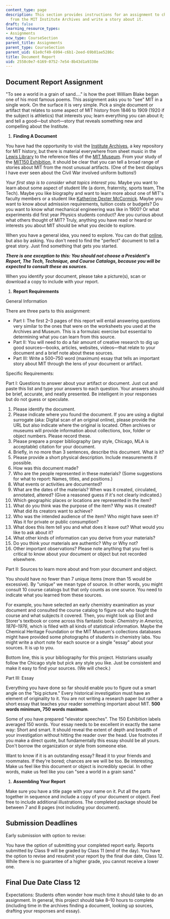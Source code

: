 ```yaml
---
content_type: page
description: This section provides instructions for an assignment to choose a document
  from the MIT Institute Archives and write a story about it.
draft: false
learning_resource_types:
- Assignments
ocw_type: CourseSection
parent_title: Assignments
parent_type: CourseSection
parent_uid: 61e0cf49-6994-c6b1-2eed-69b01ae5286c
title: Document Report
uid: 2558c0e7-6169-0752-7e54-8b43d1a9338e
---
```

## Document Report Assignment

"To see a world in a grain of sand…." is how the poet William Blake began one of his most famous poems. This assignment asks you to "see" MIT in a single work. On the surface it is very simple. Pick a single document or artifact that relates to some aspect of MIT history from 1846 to 1909 (1920 if the subject is athletics) that interests you; learn everything you can about it; and tell a good—but short—story that reveals something new and compelling about the Institute.

1. **Finding A Document**

You have had the opportunity to visit the [Institute Archives](https://libraries.mit.edu/archives/), a key repository for MIT history, but there is material everywhere from sheet music in the [Lewis Library](https://libraries.mit.edu/music/) to the reference files of the [MIT Museum](https://webmuseum.mit.edu/main.php?module=objects). From your study of the [MIT150 Exhibition](https://mit150.mit.edu/mit150-exhibition/), it should be clear that you can tell a broad range of stories about MIT from the most unusual artifacts. (One of the best displays I have ever seen about the Civil War involved uniform buttons!)

*Your first step is to consider what topics interest you.* Maybe you want to learn about some aspect of student life (a dorm, fraternity, sports team, The Tech). Maybe you like biography and want to learn more about one of MIT's faculty members or a student like [Katherine Dexter McCormick](https://www.technologyreview.com/2011/02/22/196980/a-mind-of-her-own/). Maybe you want to know about admission requirements, tuition costs or budgets? Do you want to know what mechanical engineering was like in 1900? Or what experiments did first year Physics students conduct? Are you curious about what others thought of MIT? Truly, anything you have read or heard or interests you about MIT should be what you decide to explore.

When you have a general idea, you need to explore. You can do that [online](http://libraries.mit.edu/archives/), but also by asking. You don't need to find the "perfect" document to tell a great story. Just find something that gets you started.

***There is one exception to this: You should not choose a President's Report, The Tech, Technique, and Course Catalogs, because you will be expected to consult these as sources***.

When you identify your document, please take a picture(s), scan or download a copy to include with your report.

1. **Report Requirements**

General Information

There are three parts to this assignment:

- Part I: The first 2–3 pages of this report will entail answering questions very similar to the ones that were on the worksheets you used at the Archives and Museum. This is a formulaic exercise but essential to determining what you can learn from this source.
- Part II: You will need to do a fair amount of creative research to dig up good sources—books, articles, websites, videos—that relate to your document and a brief note about these sources.
- Part III: Write a 500–750 word (maximum) essay that tells an important story about MIT through the lens of your document or artifact.

Specific Requirements:

Part I: Questions to answer about your artifact or document. Just cut and paste this list and type your answers to each question. Your answers should be brief, accurate, and neatly presented. Be intelligent in your responses but do not guess or speculate.

1. Please identify the document.
2. Please indicate where you found the document. If you are using a digital surrogate (aka: Digital scan of an original online), please provide the URL but also indicate where the original is located. Often archives or museums will provide information about collections, box, folder or object numbers. Please record these.
3. Please prepare a proper bibliography (any style, Chicago, MLA is acceptable) citation for your document.
4. Briefly, in no more than 3 sentences, describe this document. What is it?
5. Please provide a short physical description. Include measurements if possible.
6. How was this document made?
7. Who are the people represented in these materials? (Some suggestions for what to report: Names, titles, and positions.)
8. What events or activities are documented?
9. What are the dates of the materials? When was it created, circulated, annotated, altered? (Give a reasoned guess if it's not clearly indicated.)
10. Which geographic places or locations are represented in the item?
11. What do you think was the purpose of the item? Why was it created? What did its creators want to achieve?
12. Who was the intended audience of the item? Who might have seen it? Was it for private or public consumption?
13. What does this item tell you and what does it leave out? What would you like to ask about it?
14. What other kinds of information can you derive from your materials?
15. Do you think your materials are authentic? Why or Why not?
16. Other important observations? Please note anything that you feel is critical to know about your document or object but not recorded elsewhere.

Part II: Sources to learn more about and from your document and object.

You should have no fewer than 7 unique items (more than 15 would be excessive). By "unique" we mean type of source. In other words, you might consult 10 course catalogs but that only counts as one source. You need to indicate what you learned from these sources.

For example, you have selected an early chemistry examination as your document and consulted the course catalog to figure out who taught the course and what subjects it covered. Then, you might look up Eliot and Storer's textbook or come across this fantastic book: *Chemistry in America, 1876–1976*, which is filled with all kinds of statistical information. Maybe the Chemical Heritage Foundation or the MIT Museum's collections databases might have provided some photographs of students in chemistry labs. You might write a short note for each source or a single "essay" about your sources. It is up to you.

Bottom line, this is your bibliography for this project. Historians usually follow the Chicago style but pick any style you like. Just be consistent and make it easy to find your sources. (We will check.)

Part III: Essay

Everything you have done so far should enable you to figure out a smart angle on the "big picture." Every historical investigation must have an element of originality to it. You are not writing a research paper but rather a short essay that teaches your reader something important about MIT. **500 words minimum, 750 words maximum**.

Some of you have prepared "elevator speeches". The 150 Exhibition labels averaged 150 words. Your essay needs to be excellent in exactly the same way: Short and smart. It should reveal the extent of depth and breadth of your investigation without hitting the reader over the head. Use footnotes if you make a direct quote, but fundamentally this essay should be all yours. Don't borrow the organization or style from someone else.

Want to know if it is an outstanding essay? Read it to your friends and roommates. If they're bored; chances are we will be too. Be interesting. Make us feel like this document or object is incredibly special. In other words, make us feel like you can "see a world in a grain sand."

1. **Assembling Your Report**

Make sure you have a title page with your name on it. Put all the parts together in sequence and include a copy of your document or object. Feel free to include additional illustrations. The completed package should be between 7 and 8 pages (not including your document).

## Submission Deadlines

Early submission with option to revise:

You have the option of submitting your completed report early. Reports submitted by Class 9 will be graded by Class 11 (end of the day). You have the option to revise and resubmit your report by the final due date, Class 12. While there is no guarantee of a higher grade, you cannot receive a lower one.

## Final Due Date Class 12

Expectations: Students often wonder how much time it should take to do an assignment. In general, this project should take 8–10 hours to complete (including time in the archives finding a document, looking up sources, drafting your responses and essay).